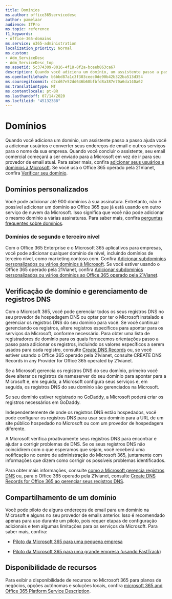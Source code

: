 ```yaml
---
title: Domínios
ms.author: office365servicedesc
author: pamelaar
audience: ITPro
ms.topic: reference
f1_keywords:
- office-365-domains
ms.service: o365-administration
localization_priority: Normal
ms.custom:
- Adm_ServiceDesc
- Adm_ServiceDesc_top
ms.assetid: 5c374309-8016-4f18-8f2a-bceeb863ca67
description: Quando você adiciona um domínio, um assistente passo a passo ajuda você a adicionar usuários e converter seus endereços de email e outros serviços para o nome da sua empresa. Quando você concluir o assistente, seu email comercial começará a ser enviado para a Microsoft em vez de ir para seu provedor de email atual. Para saber mais, confira adicionar seus usuários e domínios à Microsoft. Se você usa o Office 365 operado pela 21Vianet, confira Verificar seu domínio.
ms.openlocfilehash: b6bbd87a1c3f303ceec0de90b42b322ba513d354
ms.sourcegitcommit: d2cd67e52dd646b68bfbfd8a387e70a6da140a62
ms.translationtype: MT
ms.contentlocale: pt-BR
ms.lasthandoff: 07/14/2020
ms.locfileid: "45132388"
---
```

# <a name="domains"></a>Domínios

Quando você adiciona um domínio, um assistente passo a passo ajuda você a adicionar usuários e converter seus endereços de email e outros serviços para o nome da sua empresa. Quando você concluir o assistente, seu email comercial começará a ser enviado para a Microsoft em vez de ir para seu provedor de email atual. Para saber mais, confira [adicionar seus usuários e domínios à Microsoft](https://support.office.com/article/6383f56d-3d09-4dcb-9b41-b5f5a5efd611). Se você usa o Office 365 operado pela 21Vianet, confira [Verificar seu domínio](https://docs.microsoft.com/office365/admin/setup/add-domain).
  
## <a name="custom-domains"></a>Domínios personalizados

Você pode adicionar até 900 domínios à sua assinatura. Entretanto, não é possível adicionar um domínio ao Office 365 que já está usando em outro serviço de nuvem da Microsoft. Isso significa que você não pode adicionar o mesmo domínio a várias assinaturas. Para saber mais, confira [perguntas frequentes sobre domínios](https://support.office.com/article/Domains-FAQ-1272bad0-4bd4-4796-8005-67d6fb3afc5a).
  
### <a name="second-and-third-level-domains"></a>Domínios de segundo e terceiro nível

Com o Office 365 Enterprise e o Microsoft 365 aplicativos para empresas, você pode adicionar qualquer domínio de nível, incluindo domínios de terceiro nível, como marketing.contoso.com. Confira [Adicionar subdomínios personalizados ou vários domínios à Microsoft](https://docs.microsoft.com/office365/admin/setup/domains-faq). Se você estiver usando o Office 365 operado pela 21Vianet, confira [Adicionar subdomínios personalizados ou vários domínios ao Office 365 operado pela 21Vianet](https://docs.microsoft.com/office365/admin/setup/domains-faq).
  
## <a name="domain-verification-and-managing-dns-records"></a>Verificação de domínio e gerenciamento de registros DNS

Com o Microsoft 365, você pode gerenciar todos os seus registros DNS no seu provedor de hospedagem DNS ou optar por ter o Microsoft instalado e gerenciar os registros DNS do seu domínio para você. Se você continuar gerenciando os registros, altere registros específicos para apontar para os serviços da Microsoft, conforme necessário. Para obter uma lista de registradores de domínio para os quais fornecemos orientações passo a passo para adicionar os registros, incluindo os valores específicos a serem usados para cada registro, consulte [Create DNS Records](https://docs.microsoft.com/office365/admin/get-help-with-domains/create-dns-records-at-any-dns-hosting-provider) ou, se você estiver usando o Office 365 operado pela 21vianet, consulte CREATE DNS Records in any Provider for Office 365 operated by 21vianet. 
  
Se a Microsoft gerencia os registros DNS do seu domínio, primeiro você deve alterar os registros de nameserver do seu domínio para apontar para a Microsoft e, em seguida, a Microsoft configura seus serviços e, em seguida, os registros DNS do seu domínio são gerenciados na Microsoft.
  
Se seu domínio estiver registrado no GoDaddy, a Microsoft poderá criar os registros necessários em GoDaddy. 
  
Independentemente de onde os registros DNS estão hospedados, você pode configurar os registros DNS para usar seu domínio para a URL de um site público hospedado no Microsoft ou com um provedor de hospedagem diferente. 
  
A Microsoft verifica proativamente seus registros DNS para encontrar e ajudar a corrigir problemas de DNS. Se os seus registros DNS não coincidirem com o que esperamos que sejam, você receberá uma notificação no centro de administração do Microsoft 365, juntamente com informações que dizem como corrigir os possíveis problemas identificados.
  
Para obter mais informações, consulte [como a Microsoft gerencia registros DNS](https://docs.microsoft.com/office365/admin/setup/domains-faq) ou, para o Office 365 operado pela 21vianet, consulte [Create DNS Records for Office 365 ao gerenciar seus registros DNS](https://docs.microsoft.com/office365/admin/services-in-china/create-dns-records-when-you-manage-your-dns-records).
  
## <a name="sharing-a-domain"></a>Compartilhamento de um domínio

Você pode piloto de alguns endereços de email para um domínio na Microsoft e alguns no seu provedor de emails anterior. Isso é recomendado apenas para uso durante um piloto, pois requer etapas de configuração adicionais e tem algumas limitações para os serviços da Microsoft. Para saber mais, confira:
  
- [Piloto da Microsoft 365 para uma pequena empresa](https://support.office.com/article/39cee536-6a03-40cf-b9c1-f301bb6001d7)
    
- [Piloto da Microsoft 365 para uma grande empresa (usando FastTrack)](https://fasttrack.office.com/onboard)
    
## <a name="feature-availability"></a>Disponibilidade de recursos

Para exibir a disponibilidade de recursos no Microsoft 365 para planos de negócios, opções autônomas e soluções locais, confira [microsoft 365 and Office 365 Platform Service Description](office-365-platform-service-description.md).
  

